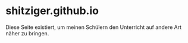 # shitziger.github.io
Diese Seite existiert, um meinen Schülern den Unterricht auf andere Art näher zu bringen.
